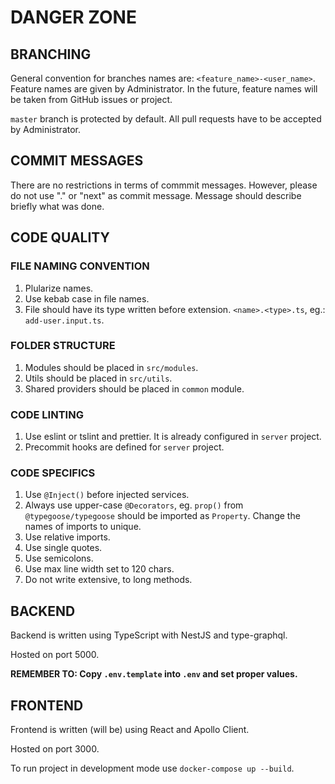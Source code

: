 # DANGER ZONE

## BRANCHING
General convention for branches names are: `<feature_name>-<user_name>`.
Feature names are given by Administrator. In the future, feature names will be taken from GitHub issues or project.

`master` branch is protected by default. All pull requests have to be accepted by Administrator.

## COMMIT MESSAGES
There are no restrictions in terms of commmit messages. However, please do not use "." or "next" as commit message. Message should describe briefly what was done.

## CODE QUALITY

### FILE NAMING CONVENTION
1. Plularize names.
2. Use kebab case in file names.
3. File should have its type written before extension. `<name>.<type>.ts`, eg.: `add-user.input.ts`.

### FOLDER STRUCTURE
1. Modules should be placed in `src/modules`.
2. Utils should be placed in `src/utils`.
3. Shared providers should be placed in `common` module.

### CODE LINTING
1. Use eslint or tslint and prettier. It is already configured in `server` project.
2. Precommit hooks are defined for `server` project.

### CODE SPECIFICS
1. Use `@Inject()` before injected services.
2. Always use upper-case `@Decorators`, eg. `prop()` from `@typegoose/typegoose` should be imported as `Property`. Change the names of imports to unique.
3. Use relative imports.
4. Use single quotes.
5. Use semicolons.
6. Use max line width set to 120 chars.
7. Do not write extensive, to long methods.

## BACKEND
Backend is written using TypeScript with NestJS and type-graphql.

Hosted on port 5000.

**REMEMBER TO: Copy `.env.template` into `.env` and set proper values.**

## FRONTEND
Frontend is written (will be) using React and Apollo Client.

Hosted on port 3000.

To run project in development mode use `docker-compose up --build`.

